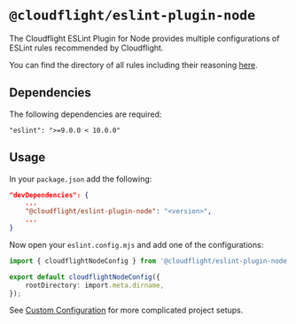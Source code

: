 # `@cloudflight/eslint-plugin-node`

The Cloudflight ESLint Plugin for Node provides multiple configurations of ESLint rules recommended by Cloudflight.

You can find the directory of all rules including their reasoning [here](src/configs).

## Dependencies

The following dependencies are required:

```
"eslint": ">=9.0.0 < 10.0.0"
```

## Usage

In your `package.json` add the following:

```json
"devDependencies": {
    ...
    "@cloudflight/eslint-plugin-node": "<version>",
    ...
}
```

Now open your `eslint.config.mjs` and add one of the configurations:

```ts
import { cloudflightNodeConfig } from '@cloudflight/eslint-plugin-node';

export default cloudflightNodeConfig({
    rootDirectory: import.meta.dirname,
});
```
See [Custom Configuration](../../CUSTOM_CONFIGURATION.md) for more complicated project setups.

